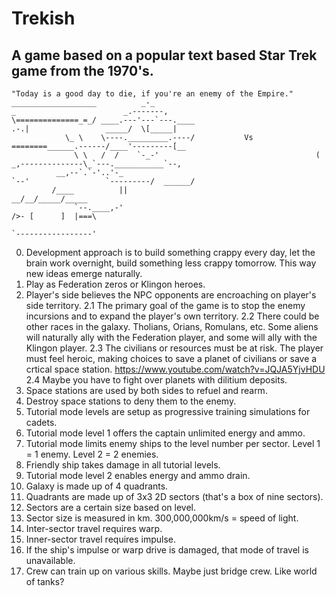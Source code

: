 Trekish
=======
A game based on a popular text based Star Trek game from the 1970's.
--------------------------------------------------------------------

    "Today is a good day to die, if you're an enemy of the Empire."
    ___________________          _-_                                      _                        _.-------,
    \==============_=_/ ____.---'---`---.____                            .-.|                 _____/  \[_____|
                \_ \    \----._________.----/           Vs             ========______.------/____'---------[__
                  \ \   /  /    `-_-'                                   (    _,--------------\_`---.___________`--,
              __,--`.`-'..'-_                                            `--'                 `---------/  ______/
             /____          ||                                                                       __/__/_____/_____
                  `--.____,-'                                                                       />- [      ]  |===\
                                                                                                    `-----------------'

0. Development approach is to build something crappy every day, let the brain work overnight, build something less crappy tomorrow. This way new ideas emerge naturally.
1. Play as Federation zeros or Klingon heroes.
2. Player's side believes the NPC opponents are encroaching on player's side territory.
2.1 The primary goal of the game is to stop the enemy incursions and to expand the player's own territory.
2.2 There could be other races in the galaxy. Tholians, Orians, Romulans, etc. Some aliens will naturally ally with the Federation player, and some will ally with the Klingon player.
2.3 The civilians or resources must be at risk. The player must feel heroic, making choices to save a planet of civilians or save a crtical space station. https://www.youtube.com/watch?v=JQJA5YjvHDU
2.4 Maybe you have to fight over planets with dilitium deposits.
3. Space stations are used by both sides to refuel and rearm.
4. Destroy space stations to deny them to the enemy.
5. Tutorial mode levels are setup as progressive training simulations for cadets.
6. Tutorial mode level 1 offers the captain unlimited energy and ammo.
7. Tutorial mode limits enemy ships to the level number per sector. Level 1 = 1 enemy. Level 2 = 2 enemies.
8. Friendly ship takes damage in all tutorial levels.
9. Tutorial mode level 2 enables energy and ammo drain.
10. Galaxy is made up of 4 quadrants.
11. Quadrants are made up of 3x3  2D sectors (that's a box of nine sectors).
12. Sectors are a certain size based on level.
13. Sector size is measured in km. 300,000,000km/s = speed of light.
14. Inter-sector travel requires warp.
15. Inner-sector travel requires impulse.
16. If the ship's impulse or warp drive is damaged, that mode of travel is unavailable.
17. Crew can train up on various skills. Maybe just bridge crew. Like world of tanks?


